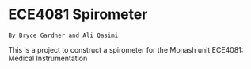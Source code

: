 # ECE4081 Spirometer #
    By Bryce Gardner and Ali Qasimi

This is a project to construct a spirometer for the Monash unit ECE4081: Medical Instrumentation
